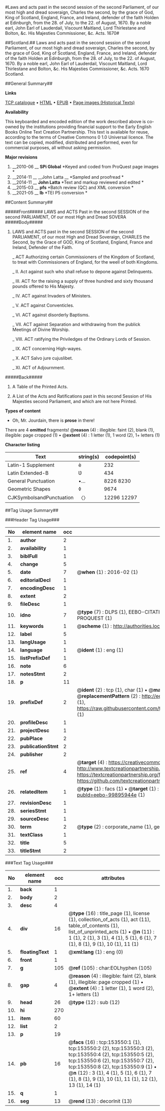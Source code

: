 #Laws and acts past in the second session of the second Parliament, of our most high and dread soveraign, Charles the second, by the grace of God, King of Scotland, England, France, and Ireland, defender of the faith Holden at Edinburgh, from the 28. of July, to the 22. of August, 1670. By a noble earl, John Earl of Lauderdail, Viscount Maitland, Lord Thirlestane and Bolton, &c. His Majesties Commissioner, &c. Acts. 1670#

##Scotland.##
Laws and acts past in the second session of the second Parliament, of our most high and dread soveraign, Charles the second, by the grace of God, King of Scotland, England, France, and Ireland, defender of the faith Holden at Edinburgh, from the 28. of July, to the 22. of August, 1670. By a noble earl, John Earl of Lauderdail, Viscount Maitland, Lord Thirlestane and Bolton, &c. His Majesties Commissioner, &c.
Acts. 1670
Scotland.

##General Summary##

**Links**

[TCP catalogue](http://www.ota.ox.ac.uk/tcp/)  • 
[HTML](http://tei.it.ox.ac.uk/tcp/Texts-HTML/free/A92/A92571.html)  • 
[EPUB](http://tei.it.ox.ac.uk/tcp/Texts-EPUB/free/A92/A92571.epub) • 
[Page images (Historical Texts)](https://historicaltexts.jisc.ac.uk/eebo-99895944e)

**Availability**

This keyboarded and encoded edition of the work described above is co-owned by the
    institutions providing financial support to the Early English Books Online Text Creation
    Partnership. This text is available for reuse, according to the terms of  Creative Commons 0 1.0 Universal
    licence. The text can be copied, modified, distributed and performed, even for commercial
    purposes, all without asking permission.

**Major revisions**

1. __2010-06 __ __SPi Global__ *Keyed and coded from ProQuest page images *
1. __2014-11 __ __John Latta __ *Sampled and proofread *
1. __2014-11 __ __John Latta__ *Text and markup reviewed and edited *
1. __2015-03 __ __pfs__ *Batch review (QC) and XML conversion *
1. __2021-05 __ __lb__ *TEI P5 conversion *

##Content Summary##

#####Front#####
LAWS and ACTS Past in the second SESSION of the second PARLIAMENT, Of our most High and Dread SOVERA
#####Body#####

1. LAWS and ACTS past in the second SESSION of the second PARLIAMENT, of our most High and Dread Soveraign, CHARLES the Second, by the Grace of GOD, King of Scotland, England, France and Ireland, Defender of the Faith.

    _ ACT Authorizing certain Commissioners of the Kingdom of Scotland, to treat with Commissioners of England, for the weell of both Kingdoms.

    _ II. Act against such who shall refuse to depone against Delinquents.

    _ III. ACT for the raising a supply of three hundred and sixty thousand pounds offered to His Majesty.

    _ IV. ACT against Invaders of Ministers.

    _ V. ACT against Conventicles.

    _ VI. ACT against disorderly Baptisms.

    _ VII. ACT against Separation and withdrawing from the publick Meetings of Divine Worship.

    _ VIII. ACT ratifying the Priviledges of the Ordinary Lords of Session.

    _ IX. ACT concerning High-wayes.

    _ X. ACT Salvo jure cujuslibet.

    _ XI. ACT of Adjournment.

#####Back#####

1. A Table of the Printed Acts.

1. A List of the Acts and Ratifications past in this second Session of His Majesties second Parliament, and which are not here Printed.

**Types of content**

  * Oh, Mr. Jourdain, there is **prose** in there!

There are 4 **omitted** fragments! 
 @__reason__ (4) : illegible: faint (2), blank (1), illegible: page cropped (1)  •  @__extent__ (4) : 1 letter (1), 1 word (2), 1+ letters (1)

**Character listing**


|Text|string(s)|codepoint(s)|
|---|---|---|
|Latin-1 Supplement|è|232|
|Latin Extended-B|Ʋ|434|
|General Punctuation|•…|8226 8230|
|Geometric Shapes|◊|9674|
|CJKSymbolsandPunctuation|〈〉|12296 12297|

##Tag Usage Summary##

###Header Tag Usage###

|No|element name|occ|attributes|
|---|---|---|---|
|1.|__author__|2||
|2.|__availability__|1||
|3.|__biblFull__|1||
|4.|__change__|5||
|5.|__date__|7| @__when__ (1) : 2016-02 (1)|
|6.|__editorialDecl__|1||
|7.|__encodingDesc__|1||
|8.|__extent__|2||
|9.|__fileDesc__|1||
|10.|__idno__|7| @__type__ (7) : DLPS (1), EEBO-CITATION (1), VID (1), EEBO-PROQUEST (1), STC (2), PROQUEST (1)|
|11.|__keywords__|1| @__scheme__ (1) : http://authorities.loc.gov/ (1)|
|12.|__label__|5||
|13.|__langUsage__|1||
|14.|__language__|1| @__ident__ (1) : eng (1)|
|15.|__listPrefixDef__|1||
|16.|__note__|6||
|17.|__notesStmt__|2||
|18.|__p__|11||
|19.|__prefixDef__|2| @__ident__ (2) : tcp (1), char (1)  •  @__matchPattern__ (2) : ([0-9\-]+):([0-9IVX]+) (1), (.+) (1)  •  @__replacementPattern__ (2) : http://eebo.chadwyck.com/downloadtiff?vid=$1&page=$2 (1), https://raw.githubusercontent.com/textcreationpartnership/Texts/master/tcpchars.xml#$1 (1)|
|20.|__profileDesc__|1||
|21.|__projectDesc__|1||
|22.|__pubPlace__|2||
|23.|__publicationStmt__|2||
|24.|__publisher__|2||
|25.|__ref__|4| @__target__ (4) : https://creativecommons.org/publicdomain/zero/1.0/ (1), http://www.textcreationpartnership.org/docs/. (1), https://textcreationpartnership.org/faq/#faq05 (1), https://github.com/textcreationpartnership (1)|
|26.|__relatedItem__|1| @__type__ (1) : facs (1)  •  @__target__ (1) : https://data.historicaltexts.jisc.ac.uk/view?pubId=eebo-99895944e (1)|
|27.|__revisionDesc__|1||
|28.|__seriesStmt__|1||
|29.|__sourceDesc__|1||
|30.|__term__|2| @__type__ (2) : corporate_name (1), geographic_name (1)|
|31.|__textClass__|1||
|32.|__title__|5||
|33.|__titleStmt__|2||


###Text Tag Usage###

|No|element name|occ|attributes|
|---|---|---|---|
|1.|__back__|1||
|2.|__body__|2||
|3.|__desc__|4||
|4.|__div__|16| @__type__ (16) : title_page (1), license (1), collection_of_acts (1), act (11), table_of_contents (1), list_of_unprinted_acts (1)  •  @__n__ (11) : 1 (1), 2 (1), 3 (1), 4 (1), 5 (1), 6 (1), 7 (1), 8 (1), 9 (1), 10 (1), 11 (1)|
|5.|__floatingText__|1| @__xml:lang__ (1) : eng (0)|
|6.|__front__|1||
|7.|__g__|105| @__ref__ (105) : char:EOLhyphen (105)|
|8.|__gap__|4| @__reason__ (4) : illegible: faint (2), blank (1), illegible: page cropped (1)  •  @__extent__ (4) : 1 letter (1), 1 word (2), 1+ letters (1)|
|9.|__head__|26| @__type__ (12) : sub (12)|
|10.|__hi__|270||
|11.|__item__|60||
|12.|__list__|2||
|13.|__p__|19||
|14.|__pb__|16| @__facs__ (16) : tcp:153550:1 (1), tcp:153550:2 (2), tcp:153550:3 (2), tcp:153550:4 (2), tcp:153550:5 (2), tcp:153550:6 (2), tcp:153550:7 (2), tcp:153550:8 (2), tcp:153550:9 (1)  •  @__n__ (12) : 3 (1), 4 (1), 5 (1), 6 (1), 7 (1), 8 (1), 9 (1), 10 (1), 11 (1), 12 (1), 13 (1), 14 (1)|
|15.|__q__|1||
|16.|__seg__|13| @__rend__ (13) : decorInit (13)|

